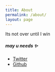 ```yaml
---
title: About
permalink: /about/
layout: page
---
```


Its not over until I win

##### may u needs ✨

- [Twitter](https://twitter.com/yuvaly0)
- [Github](https://github.com/yuvaly0)
